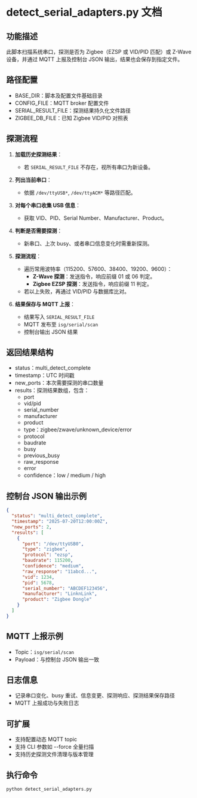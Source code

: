 # detect_serial_adapters.py 文档

## 功能描述
此脚本扫描系统串口，探测是否为 Zigbee（EZSP 或 VID/PID 匹配）或 Z-Wave 设备，并通过 MQTT 上报及控制台 JSON 输出，结果也会保存到指定文件。

## 路径配置
- BASE_DIR：脚本及配置文件基础目录
- CONFIG_FILE：MQTT broker 配置文件
- SERIAL_RESULT_FILE：探测结果持久化文件路径
- ZIGBEE_DB_FILE：已知 Zigbee VID/PID 对照表

## 探测流程
1. **加载历史探测结果**：
   - 若 `SERIAL_RESULT_FILE` 不存在，视所有串口为新设备。

2. **列出当前串口**：
   - 依据 `/dev/ttyUSB*`, `/dev/ttyACM*` 等路径匹配。

3. **对每个串口收集 USB 信息**：
   - 获取 VID、PID、Serial Number、Manufacturer、Product。

4. **判断是否需要探测**：
   - 新串口、上次 busy、或者串口信息变化时需重新探测。

5. **探测流程**：
   - 遍历常用波特率（115200、57600、38400、19200、9600）：
     - **Z-Wave 探测**：发送指令，响应前缀 01 或 06 判定。
     - **Zigbee EZSP 探测**：发送指令，响应前缀 11 判定。
   - 若以上失败，再通过 VID/PID 与数据库比对。

6. **结果保存与 MQTT 上报**：
   - 结果写入 `SERIAL_RESULT_FILE`
   - MQTT 发布至 `isg/serial/scan`
   - 控制台输出 JSON 结果

## 返回结果结构
- status：multi_detect_complete
- timestamp：UTC 时间戳
- new_ports：本次需要探测的串口数量
- results：探测结果数组，包含：
  - port
  - vid/pid
  - serial_number
  - manufacturer
  - product
  - type：zigbee/zwave/unknown_device/error
  - protocol
  - baudrate
  - busy
  - previous_busy
  - raw_response
  - error
  - confidence：low / medium / high

## 控制台 JSON 输出示例
```json
{
  "status": "multi_detect_complete",
  "timestamp": "2025-07-20T12:00:00Z",
  "new_ports": 2,
  "results": [
    {
      "port": "/dev/ttyUSB0",
      "type": "zigbee",
      "protocol": "ezsp",
      "baudrate": 115200,
      "confidence": "medium",
      "raw_response": "11abcd...",
      "vid": 1234,
      "pid": 5678,
      "serial_number": "ABCDEF123456",
      "manufacturer": "LinknLink",
      "product": "Zigbee Dongle"
    }
  ]
}
```

## MQTT 上报示例
- Topic：`isg/serial/scan`
- Payload：与控制台 JSON 输出一致

## 日志信息
- 记录串口变化、busy 重试、信息变更、探测响应、探测结果保存路径
- MQTT 上报成功与失败日志

## 可扩展
- 支持配置动态 MQTT topic
- 支持 CLI 参数如 --force 全量扫描
- 支持历史探测文件清理与版本管理

## 执行命令
```
python detect_serial_adapters.py
```
